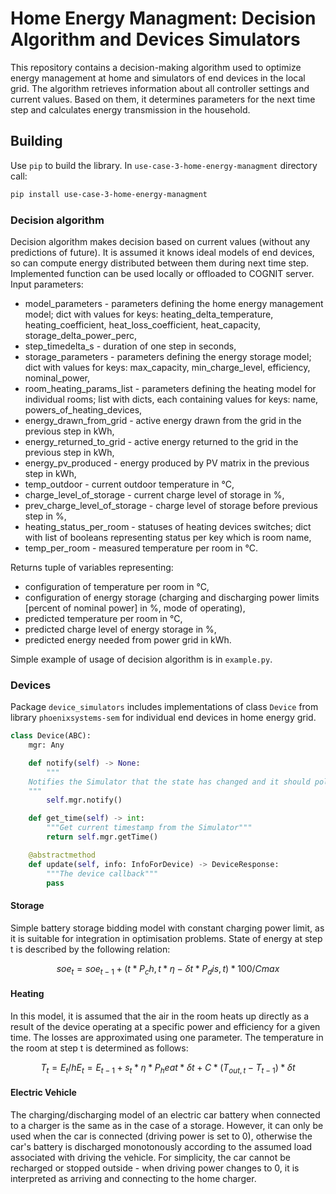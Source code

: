 # Home Energy Managment: Decision Algorithm and Devices Simulators

This repository contains a decision-making algorithm used to optimize energy management at home and simulators of end 
devices in the local grid. The algorithm retrieves information about all controller settings and current values. Based 
on them, it determines parameters for the next time step and calculates energy transmission in the household.

## Building
Use `pip` to build the library. In `use-case-3-home-energy-managment` directory call:
```bash
pip install use-case-3-home-energy-managment
```

### Decision algorithm
Decision algorithm makes decision based on current values (without any predictions of future). It is assumed it knows 
ideal models of end devices, so can compute energy distributed between them during next time step. Implemented function 
can be used locally or offloaded to COGNIT server. 
Input parameters:
- model_parameters - parameters defining the home energy management model; dict with values for keys: 
heating_delta_temperature, heating_coefficient, heat_loss_coefficient, heat_capacity, storage_delta_power_perc,
- step_timedelta_s - duration of one step in seconds,
- storage_parameters - parameters defining the energy storage model; dict with values for keys: max_capacity, 
min_charge_level, efficiency, nominal_power,
- room_heating_params_list - parameters defining the heating model for individual rooms; list with dicts, each 
containing values for keys: name, powers_of_heating_devices,
- energy_drawn_from_grid - active energy drawn from the grid in the previous step in kWh,
- energy_returned_to_grid - active energy returned to the grid in the previous step in kWh,
- energy_pv_produced - energy produced by PV matrix in the previous step in kWh,
- temp_outdoor - current outdoor temperature in °C,
- charge_level_of_storage - current charge level of storage in %,
- prev_charge_level_of_storage - charge level of storage before previous step in %,
- heating_status_per_room - statuses of heating devices switches; dict with list of booleans representing status per 
key which is room name,  
- temp_per_room - measured temperature per room in °C.

Returns tuple of variables representing:
- configuration of temperature per room in °C,
- configuration of energy storage (charging and discharging power limits [percent of nominal power] in %, mode of 
operating),
- predicted temperature per room in °C,
- predicted charge level of energy storage in %,
- predicted energy needed from power grid in kWh.

Simple example of usage of decision algorithm is in `example.py`.

### Devices
Package `device_simulators` includes implementations of class `Device` from library `phoenixsystems-sem` for individual 
end devices in home energy grid.
```Python
class Device(ABC):
    mgr: Any

    def notify(self) -> None:
        """
	Notifies the Simulator that the state has changed and it should poll the device for updates
	"""
        self.mgr.notify()

    def get_time(self) -> int:
        """Get current timestamp from the Simulator"""
        return self.mgr.getTime()

    @abstractmethod
    def update(self, info: InfoForDevice) -> DeviceResponse:
        """The device callback"""
        pass
```

#### Storage
Simple battery storage bidding model with constant charging power limit, as it is suitable for integration in 
optimisation problems. State of energy at step t is described by the following relation:
```math
soe_t = soe_{t-1} + (t * P_ch, t * \eta - \delta t * P_dis, t) * 100 / Cmax
```

#### Heating
In this model, it is assumed that the air in the room heats up directly as a result of the device operating at a 
specific power and efficiency for a given time. The losses are approximated using one parameter. The temperature in the 
room at step t is determined as follows:
```math
T_t = E_t / h
E_t = E_{t-1} + s_t * \eta * P_heat * \delta t + C *(T_{out, t} - T_{t-1}) * \delta t
```

#### Electric Vehicle
The charging/discharging model of an electric car battery when connected to a charger is the same as in the case of a 
storage. However, it can only be used when the car is connected (driving power is set to 0), otherwise the car's battery 
is discharged monotonously according to the assumed load associated with driving the vehicle. For simplicity, the car 
cannot be recharged or stopped outside - when driving power changes to 0, it is interpreted as arriving and connecting 
to the home charger.
